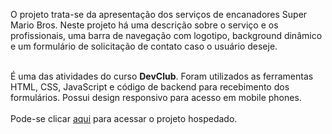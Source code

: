 <p>O projeto trata-se da apresentação dos serviços de encanadores Super Mario Bros. 
Neste projeto há uma descrição sobre o serviço e os profissionais, uma barra de navegação com logotipo, background dinâmico e um formulário de solicitação de contato caso o usuário deseje.<br><br>
  
É uma das atividades do curso <b>DevClub</b>. Foram utilizados as ferramentas HTML, CSS, JavaScript e código de backend para recebimento dos formulários. Possui design responsivo para acesso em mobile phones.
<br>
<br>
Pode-se clicar <a href="https://pj-mario.netlify.app">aqui</a> para acessar o projeto hospedado.
<br>
<br>
</p>
